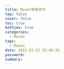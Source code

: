 ```yaml
---
title: Maven常用命令
top: false
cover: false
toc: true
mathjax: true
categories:
  - Maven
tags:
  - Maven
date: 2021-01-23 15:48:33
password:
summary:
---
```


